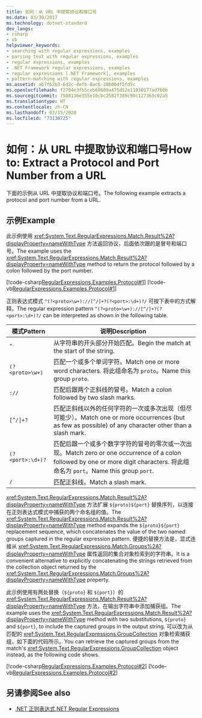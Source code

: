 ```yaml
---
title: 如何：从 URL 中提取协议和端口号
ms.date: 03/30/2017
ms.technology: dotnet-standard
dev_langs:
- csharp
- vb
helpviewer_keywords:
- searching with regular expressions, examples
- parsing text with regular expressions, examples
- regular expressions, examples
- .NET Framework regular expressions, examples
- regular expressions [.NET Framework], examples
- pattern-matching with regular expressions, examples
ms.assetid: ab7f62b3-6d2c-4efb-8ac6-28600df5fd5c
ms.openlocfilehash: f2704e3fb5ceb68609a475d52e11030177ad760b
ms.sourcegitcommit: 7588136e355e10cbc2582f389c90c127363c02a5
ms.translationtype: HT
ms.contentlocale: zh-CN
ms.lasthandoff: 03/15/2020
ms.locfileid: "73138725"
---
```

# <a name="how-to-extract-a-protocol-and-port-number-from-a-url"></a><span data-ttu-id="f7762-102">如何：从 URL 中提取协议和端口号</span><span class="sxs-lookup"><span data-stu-id="f7762-102">How to: Extract a Protocol and Port Number from a URL</span></span>
<span data-ttu-id="f7762-103">下面的示例从 URL 中提取协议和端口号。</span><span class="sxs-lookup"><span data-stu-id="f7762-103">The following example extracts a protocol and port number from a URL.</span></span>  
  
## <a name="example"></a><span data-ttu-id="f7762-104">示例</span><span class="sxs-lookup"><span data-stu-id="f7762-104">Example</span></span>  
 <span data-ttu-id="f7762-105">此示例使用 <xref:System.Text.RegularExpressions.Match.Result%2A?displayProperty=nameWithType> 方法返回协议，后面依次跟的是冒号和端口号。</span><span class="sxs-lookup"><span data-stu-id="f7762-105">The example uses the <xref:System.Text.RegularExpressions.Match.Result%2A?displayProperty=nameWithType> method to return the protocol followed by a colon followed by the port number.</span></span>  
  
 [!code-csharp[RegularExpressions.Examples.Protocol#1](../../../samples/snippets/csharp/VS_Snippets_CLR/RegularExpressions.Examples.Protocol/cs/Example.cs#1)]
 [!code-vb[RegularExpressions.Examples.Protocol#1](../../../samples/snippets/visualbasic/VS_Snippets_CLR/RegularExpressions.Examples.Protocol/vb/Example.vb#1)]  
  
 <span data-ttu-id="f7762-106">正则表达式模式 `^(?<proto>\w+)://[^/]+?(?<port>:\d+)?/` 可按下表中的方式解释。</span><span class="sxs-lookup"><span data-stu-id="f7762-106">The regular expression pattern `^(?<proto>\w+)://[^/]+?(?<port>:\d+)?/` can be interpreted as shown in the following table.</span></span>  
  
|<span data-ttu-id="f7762-107">模式</span><span class="sxs-lookup"><span data-stu-id="f7762-107">Pattern</span></span>|<span data-ttu-id="f7762-108">说明</span><span class="sxs-lookup"><span data-stu-id="f7762-108">Description</span></span>|  
|-------------|-----------------|  
|`^`|<span data-ttu-id="f7762-109">从字符串的开头部分开始匹配。</span><span class="sxs-lookup"><span data-stu-id="f7762-109">Begin the match at the start of the string.</span></span>|  
|`(?<proto>\w+)`|<span data-ttu-id="f7762-110">匹配一个或多个单词字符。</span><span class="sxs-lookup"><span data-stu-id="f7762-110">Match one or more word characters.</span></span> <span data-ttu-id="f7762-111">将此组命名为 `proto`。</span><span class="sxs-lookup"><span data-stu-id="f7762-111">Name this group `proto`.</span></span>|  
|`://`|<span data-ttu-id="f7762-112">匹配后跟两个正斜线的冒号。</span><span class="sxs-lookup"><span data-stu-id="f7762-112">Match a colon followed by two slash marks.</span></span>|  
|`[^/]+?`|<span data-ttu-id="f7762-113">匹配正斜线以外的任何字符的一次或多次出现（但尽可能少）。</span><span class="sxs-lookup"><span data-stu-id="f7762-113">Match one or more occurrences (but as few as possible) of any character other than a slash mark.</span></span>|  
|`(?<port>:\d+)?`|<span data-ttu-id="f7762-114">匹配后跟一个或多个数字字符的冒号的零次或一次出现。</span><span class="sxs-lookup"><span data-stu-id="f7762-114">Match zero or one occurrence of a colon followed by one or more digit characters.</span></span> <span data-ttu-id="f7762-115">将此组命名为 `port`。</span><span class="sxs-lookup"><span data-stu-id="f7762-115">Name this group `port`.</span></span>|  
|`/`|<span data-ttu-id="f7762-116">匹配正斜线。</span><span class="sxs-lookup"><span data-stu-id="f7762-116">Match a slash mark.</span></span>|  
  
 <span data-ttu-id="f7762-117"><xref:System.Text.RegularExpressions.Match.Result%2A?displayProperty=nameWithType> 方法扩展 `${proto}${port}` 替换序列，以连接在正则表达式模式中捕获的两个命名组的值。</span><span class="sxs-lookup"><span data-stu-id="f7762-117">The <xref:System.Text.RegularExpressions.Match.Result%2A?displayProperty=nameWithType> method expands the `${proto}${port}` replacement sequence, which concatenates the value of the two named groups captured in the regular expression pattern.</span></span> <span data-ttu-id="f7762-118">便捷的替换方法是，显式连接从 <xref:System.Text.RegularExpressions.Match.Groups%2A?displayProperty=nameWithType> 属性返回的集合对象检索到的字符串。</span><span class="sxs-lookup"><span data-stu-id="f7762-118">It is a convenient alternative to explicitly concatenating the strings retrieved from the collection object returned by the <xref:System.Text.RegularExpressions.Match.Groups%2A?displayProperty=nameWithType> property.</span></span>  
  
 <span data-ttu-id="f7762-119">此示例使用有两处替换（`${proto}` 和 `${port}`）的 <xref:System.Text.RegularExpressions.Match.Result%2A?displayProperty=nameWithType> 方法，在输出字符串中添加捕获组。</span><span class="sxs-lookup"><span data-stu-id="f7762-119">The example uses the <xref:System.Text.RegularExpressions.Match.Result%2A?displayProperty=nameWithType> method with two substitutions, `${proto}` and `${port}`, to include the captured groups in the output string.</span></span> <span data-ttu-id="f7762-120">可以改为从匹配的 <xref:System.Text.RegularExpressions.GroupCollection> 对象检索捕获组，如下面的代码所示。</span><span class="sxs-lookup"><span data-stu-id="f7762-120">You can retrieve the captured groups from the match's <xref:System.Text.RegularExpressions.GroupCollection> object instead, as the following code shows.</span></span>  
  
 [!code-csharp[RegularExpressions.Examples.Protocol#2](../../../samples/snippets/csharp/VS_Snippets_CLR/RegularExpressions.Examples.Protocol/cs/example2.cs#2)]
 [!code-vb[RegularExpressions.Examples.Protocol#2](../../../samples/snippets/visualbasic/VS_Snippets_CLR/RegularExpressions.Examples.Protocol/vb/example2.vb#2)]  
  
## <a name="see-also"></a><span data-ttu-id="f7762-121">另请参阅</span><span class="sxs-lookup"><span data-stu-id="f7762-121">See also</span></span>

- [<span data-ttu-id="f7762-122">.NET 正则表达式</span><span class="sxs-lookup"><span data-stu-id="f7762-122">.NET Regular Expressions</span></span>](../../../docs/standard/base-types/regular-expressions.md)
